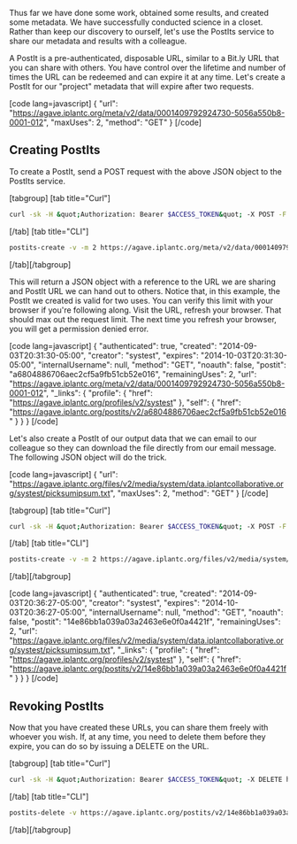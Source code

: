 Thus far we have done some work, obtained some results, and created some metadata. We have successfully conducted science in a closet. Rather than keep our discovery to ourself, let's use the PostIts service to share our metadata and results with a colleague.

A PostIt is a pre-authenticated, disposable URL, similar to a Bit.ly URL that you can share with others. You have control over the lifetime and number of times the URL can be redeemed and can expire it at any time. Let's create a PostIt for our "project" metadata that will expire after two requests.

[code lang=javascript]
{
  &quot;url&quot;: &quot;https://agave.iplantc.org/meta/v2/data/0001409792924730-5056a550b8-0001-012&quot;,
  &quot;maxUses&quot;: 2,
  &quot;method&quot;: &quot;GET&quot;
}
[/code]

<h2>Creating PostIts</h2>

To create a PostIt, send a POST request with the above JSON object to the PostIts service.

[tabgroup]
[tab title="Curl"]
```bash
curl -sk -H &quot;Authorization: Bearer $ACCESS_TOKEN&quot; -X POST -F &quot;fileToUpload=@postit.json&quot; https://$API_BASE_URL/postits/$API_VERSION/
```
[/tab]
[tab title="CLI"]
```bash
postits-create -v -m 2 https://agave.iplantc.org/meta/v2/data/0001409792924730-5056a550b8-0001-012
```
[/tab][/tabgroup]

This will return a JSON object with a reference to the URL we are sharing and PostIt URL we can hand out to others. Notice that, in this example, the PostIt we created is valid for two uses. You can verify this limit with your browser if you're following along. Visit the URL, refresh your browser. That should max out the request limit. The next time you refresh your browser, you will get a permission denied error.

[code lang=javascript]
{
    &quot;authenticated&quot;: true,
    &quot;created&quot;: &quot;2014-09-03T20:31:30-05:00&quot;,
    &quot;creator&quot;: &quot;systest&quot;,
    &quot;expires&quot;: &quot;2014-10-03T20:31:30-05:00&quot;,
    &quot;internalUsername&quot;: null,
    &quot;method&quot;: &quot;GET&quot;,
    &quot;noauth&quot;: false,
    &quot;postit&quot;: &quot;a6804886706aec2cf5a9fb51cb52e016&quot;,
    &quot;remainingUses&quot;: 2,
    &quot;url&quot;: &quot;https://agave.iplantc.org/meta/v2/data/0001409792924730-5056a550b8-0001-012&quot;,
    &quot;_links&quot;: {
        &quot;profile&quot;: {
            &quot;href&quot;: &quot;https://agave.iplantc.org/profiles/v2/systest&quot;
        },
        &quot;self&quot;: {
            &quot;href&quot;: &quot;https://agave.iplantc.org/postits/v2/a6804886706aec2cf5a9fb51cb52e016&quot;
        }
    }
}
[/code]

Let's also create a PostIt of our output data that we can email to our colleague so they can download the file directly from our email message. The following JSON object will do the trick.

[code lang=javascript]
{
  &quot;url&quot;: &quot;https://agave.iplantc.org/files/v2/media/system/data.iplantcollaborative.org/systest/picksumipsum.txt&quot;,
  &quot;maxUses&quot;: 2,
  &quot;method&quot;: &quot;GET&quot;
}
[/code]

[tabgroup]
[tab title="Curl"]
```bash
curl -sk -H &quot;Authorization: Bearer $ACCESS_TOKEN&quot; -X POST -F &quot;fileToUpload=@output.json&quot; https://$API_BASE_URL/postits/$API_VERSION/
```
[/tab]
[tab title="CLI"]
```bash
postits-create -v -m 2 https://agave.iplantc.org/files/v2/media/system/data.iplantcollaborative.org/systest/picksumipsum.txt
```
[/tab][/tabgroup]

[code lang=javascript]
{
    &quot;authenticated&quot;: true,
    &quot;created&quot;: &quot;2014-09-03T20:36:27-05:00&quot;,
    &quot;creator&quot;: &quot;systest&quot;,
    &quot;expires&quot;: &quot;2014-10-03T20:36:27-05:00&quot;,
    &quot;internalUsername&quot;: null,
    &quot;method&quot;: &quot;GET&quot;,
    &quot;noauth&quot;: false,
    &quot;postit&quot;: &quot;14e86bb1a039a03a2463e6e0f0a4421f&quot;,
    &quot;remainingUses&quot;: 2,
    &quot;url&quot;: &quot;https://agave.iplantc.org/files/v2/media/system/data.iplantcollaborative.org/systest/picksumipsum.txt&quot;,
    &quot;_links&quot;: {
        &quot;profile&quot;: {
            &quot;href&quot;: &quot;https://agave.iplantc.org/profiles/v2/systest&quot;
        },
        &quot;self&quot;: {
            &quot;href&quot;: &quot;https://agave.iplantc.org/postits/v2/14e86bb1a039a03a2463e6e0f0a4421f&quot;
        }
    }
}
[/code]

<h2>Revoking PostIts</h2>

Now that you have created these URLs, you can share them freely with whoever you wish. If, at any time, you need to delete them before they expire, you can do so by issuing a DELETE on the URL.

[tabgroup]
[tab title="Curl"]
```bash
curl -sk -H &quot;Authorization: Bearer $ACCESS_TOKEN&quot; -X DELETE https://$API_BASE_URL/postits/$API_VERSION/14e86bb1a039a03a2463e6e0f0a4421f
```
[/tab]
[tab title="CLI"]
```bash
postits-delete -v https://agave.iplantc.org/postits/v2/14e86bb1a039a03a2463e6e0f0a4421f
```
[/tab][/tabgroup]